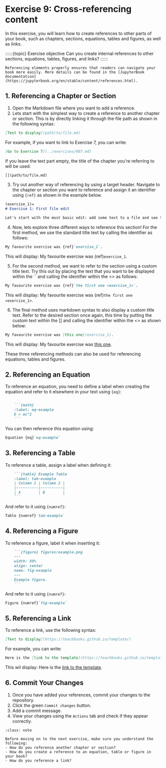 # Exercise 9: Cross-referencing content

In this exercise, you will learn how to create references to other parts of your book, such as chapters, sections, equations, tables and figures, as well as links.

::::::{topic} Exercise objective
Can you create internal references to other sections, equations, tables, figures, and links?
::::::

```{tip}
Referencing elements properly ensures that readers can navigate your book more easily. More details can be found in the [JupyterBook documentation](https://jupyterbook.org/en/stable/content/references.html).
```

## 1. Referencing a Chapter or Section

1. Open the Markdown file where you want to add a reference.
2. Lets start with the simplest way to create a reference to another chapter or section. This is by directly linking it through the file path as shown in the following syntax:

```md
[Text to display](path/to/file.md)
```

For example, if you want to link to Exercise 7, you can write:

```md
[Go to Exercise 7](../exercises/007.md)
```

If you leave the text part empty, the title of the chapter you're referring to will be used:

```md
[](path/to/file.md)
```
3. Try out another way of referencing by using a target header. Navigate to the chapter or section you want to reference and assign it an identifier using `{ref}` as shown in the example below.

```md
(exercise_1)=
# Exercise 1: First file edit

Let's start with the most basic edit: add some text to a file and see that the website is updated...
```
4. Now, lets explore three different ways to reference this section! For the first method, we use the standard title text by calling the identifier as follows:

  ```md
  My favourite exercise was {ref}`exercise_1`.
  ```
  This will display: My favourite exercise was {ref}`exercise_1`.

5. For the second method, we want to refer to the section using a custom title text. Try this out by placing the text that you want to be displayed within the `` and calling the identifier within the <> as follows:

  ```md
  My favourite exercise was {ref}`the first one <exercise_1>`.
  ```
  This will display: My favourite exercise was {ref}`the first one <exercise_1>`.

6. The final method uses markdown syntax to also display a custom title text. Refer to the desired section once again, this time by putting the custom text within the [] and calling the identifier within the <> as shown below:


  ```md
  My favourite exercise was [this one](exercise_1).
  ```
  This will display: My favourite exercise was [this one](exercise_1).

These three referencing methods can also be used for referencing equations, tables and figures.

## 2. Referencing an Equation

To reference an equation, you need to define a label when creating the equation and refer to it elsewhere in your text using `{eq}`:

```md

    ```{math}
    :label: eq-example
    E = mc^2
    ```

```

You can then reference this equation using:

```md
Equation {eq}`eq-example`
```



## 3. Referencing a Table

To reference a table, assign a label when defining it:

```md
    ```{table} Example Table
    :label: tab-example
    | Column 1 | Column 2 |
    |----------|----------|
    | A        | B        |
    ```
```

And refer to it using `{numref}`:

```md
Table {numref}`tab-example`
```


## 4. Referencing a Figure

To reference a figure, label it when inserting it:

```md
    ```{figure} figures/example.png
    ---
    width: 80%
    align: center
    name: fig-example
    ---
    Example figure.
    ```
```

And refer to it using `{numref}`:

```md
Figure {numref}`fig-example`
```

## 5. Referencing a Link

To reference a link, use the following syntax:

```md
[Text to display](https://teachbooks.github.io/template/)
```
For example, you can write:

```md
Here is the [link to the template](https://teachbooks.github.io/template/).
```

This wil display: Here is the [link to the template](https://teachbooks.github.io/template/).




## 6. Commit Your Changes

1. Once you have added your references, commit your changes to the repository.
2. Click the green `Commit changes` button.
3. Add a commit message.
4. View your changes using the `Actions` tab and check if they appear correctly.

```{admonition} Check your understanding
:class: note

Before moving on to the next exercise, make sure you understand the following:
- How do you reference another chapter or section?
- How do you create a reference to an equation, table or figure in your book?
- How do you reference a link?
